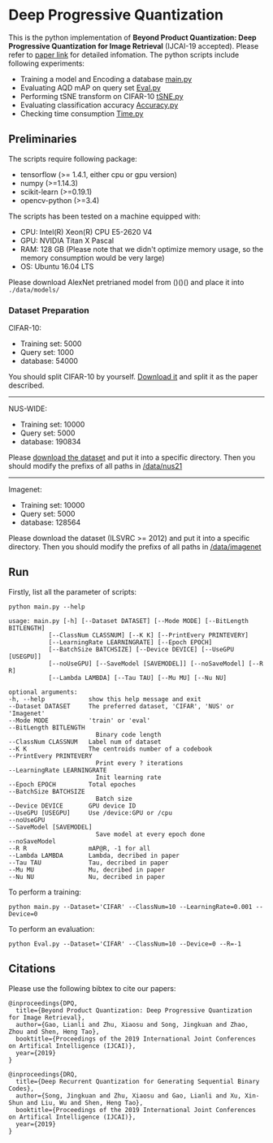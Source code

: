 # Deep Progressive Quantization

This is the python implementation of **Beyond Product Quantization: Deep Progressive Quantization for Image Retrieval** (IJCAI-19 accepted). Please refer to [paper link](http://arxiv.org/abs/1906.06698) for detailed infomation. The python scripts include following experiments:

- Training a model and Encoding a database [main.py](./main.py)
- Evaluating AQD mAP on query set [Eval.py](./Eval.py)
- Performing tSNE transform on CIFAR-10 [tSNE.py](./tSNE.py)
- Evaluating classification accuracy [Accuracy.py](./Accuracy.py)
- Checking time consumption [Time.py](./Time.py)

## Preliminaries

The scripts require following package:
- tensorflow (>= 1.4.1, either cpu or gpu version)
- numpy (>=1.14.3)
- scikit-learn (>=0.19.1)
- opencv-python (>=3.4)

The scripts has been tested on a machine equipped with:
- CPU: Intel(R) Xeon(R) CPU E5-2620 V4
- GPU: NVIDIA Titan X Pascal
- RAM: 128 GB (Please note that we didn't optimize memory usage, so the memory consumption would be very large)
- OS: Ubuntu 16.04 LTS

Please download AlexNet pretrianed model from ()()() and place it into `./data/models/`

### Dataset Preparation

CIFAR-10:

- Training set: 5000
- Query set: 1000
- database: 54000

You should split CIFAR-10 by yourself. [Download it](https://www.cs.toronto.edu/~kriz/cifar.html) and split it as the paper described.

---

NUS-WIDE:

- Training set: 10000
- Query set: 5000
- database: 190834

Please [download the dataset](https://github.com/lhmRyan/deep-supervised-hashing-DSH/issues/8#issuecomment-314314765) and put it into a specific directory. Then you should modify the prefixs of all paths in [/data/nus21](./data/nus21)

---

Imagenet:

- Training set: 10000
- Query set: 5000
- database: 128564

Please download the dataset (ILSVRC >= 2012) and put it into a specific directory. Then you should modify the prefixs of all paths in [/data/imagenet](./data/imagenet)

## Run

Firstly, list all the parameter of scripts:

    python main.py --help

    usage: main.py [-h] [--Dataset DATASET] [--Mode MODE] [--BitLength BITLENGTH]
               [--ClassNum CLASSNUM] [--K K] [--PrintEvery PRINTEVERY]
               [--LearningRate LEARNINGRATE] [--Epoch EPOCH]
               [--BatchSize BATCHSIZE] [--Device DEVICE] [--UseGPU [USEGPU]]
               [--noUseGPU] [--SaveModel [SAVEMODEL]] [--noSaveModel] [--R R]
               [--Lambda LAMBDA] [--Tau TAU] [--Mu MU] [--Nu NU]

    optional arguments:
    -h, --help            show this help message and exit
    --Dataset DATASET     The preferred dataset, 'CIFAR', 'NUS' or 'Imagenet'
    --Mode MODE           'train' or 'eval'
    --BitLength BITLENGTH
                            Binary code length
    --ClassNum CLASSNUM   Label num of dataset
    --K K                 The centroids number of a codebook
    --PrintEvery PRINTEVERY
                            Print every ? iterations
    --LearningRate LEARNINGRATE
                            Init learning rate
    --Epoch EPOCH         Total epoches
    --BatchSize BATCHSIZE
                            Batch size
    --Device DEVICE       GPU device ID
    --UseGPU [USEGPU]     Use /device:GPU or /cpu
    --noUseGPU
    --SaveModel [SAVEMODEL]
                            Save model at every epoch done
    --noSaveModel
    --R R                 mAP@R, -1 for all
    --Lambda LAMBDA       Lambda, decribed in paper
    --Tau TAU             Tau, decribed in paper
    --Mu MU               Mu, decribed in paper
    --Nu NU               Nu, decribed in paper

To perform a training:

    python main.py --Dataset='CIFAR' --ClassNum=10 --LearningRate=0.001 --Device=0

To perform an evaluation:

    python Eval.py --Dataset='CIFAR' --ClassNum=10 --Device=0 --R=-1

## Citations

Please use the following bibtex to cite our papers:

```
@inproceedings{DPQ,
  title={Beyond Product Quantization: Deep Progressive Quantization for Image Retrieval},
  author={Gao, Lianli and Zhu, Xiaosu and Song, Jingkuan and Zhao, Zhou and Shen, Heng Tao},
  booktitle={Proceedings of the 2019 International Joint Conferences on Artifical Intelligence (IJCAI)},
  year={2019}
}
```
```
@inproceedings{DRQ,
  title={Deep Recurrent Quantization for Generating Sequential Binary Codes},
  author={Song, Jingkuan and Zhu, Xiaosu and Gao, Lianli and Xu, Xin-Shun and Liu, Wu and Shen, Heng Tao},
  booktitle={Proceedings of the 2019 International Joint Conferences on Artifical Intelligence (IJCAI)},
  year={2019}
}
```
